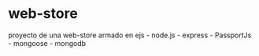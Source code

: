 # web-store
proyecto de una web-store armado en ejs - node.js - express - PassportJs - mongoose - mongodb
